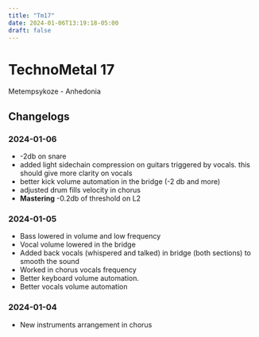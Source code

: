 ```yaml
---
title: "Tm17"
date: 2024-01-06T13:19:18-05:00
draft: false
---
```


# TechnoMetal 17

Metempsykoze - Anhedonia


## Changelogs

### 2024-01-06

- -2db on snare
- added light sidechain compression on guitars triggered by vocals. this should give more clarity on vocals
- better kick volume automation in the bridge (-2 db and more)
- adjusted drum fills velocity in chorus
- **Mastering** -0.2db of threshold on L2

### 2024-01-05

- Bass lowered in volume and low frequency
- Vocal volume lowered in the bridge
- Added back vocals (whispered and talked) in bridge (both sections) to smooth the sound
- Worked in chorus vocals frequency
- Better keyboard volume automation.
- Better vocals volume automation


### 2024-01-04

- New instruments arrangement in chorus